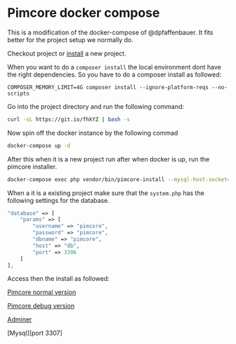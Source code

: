 # Pimcore docker compose

This is a modification of the docker-compose of @dpfaffenbauer. It fits better for the project setup we normally do.

Checkout project or [install](https://pimcore.com/docs/5.x/Development_Documentation/Getting_Started/Installation.html) a new project.

When you want to do a ``composer install`` the local environment dont have the right dependencies. So you have to do a composer install as followed:

```
COMPOSER_MEMORY_LIMIT=4G composer install --ignore-platform-reqs --no-scripts
```

Go into the project directory and run the following command:
```bash
curl -sL https://git.io/fhkYZ | bash -s
```
Now spin off the docker instance by the following commad
```bash
docker-compose up -d
```
After this when it is a new project run after when docker is up, run the pimcore installer.
```bash
docker-compose exec php vendor/bin/pimcore-install --mysql-host-socket=db
```
When a it is a existing project make sure that the ``system.php`` has the following settings for the database.
```php
"database" => [
    "params" => [
        "username" => "pimcore",
        "password" => "pimcore",
        "dbname" => "pimcore",
        "host" => "db",
        "port" => 3306
    ]
],
```
Access then the install as followed:

[Pimcore normal version](http://localhost:2000)

[Pimcore debug version](http://localhost:2006)

[Adminer](http://localhost:2002)

[Mysql][port 3307]
